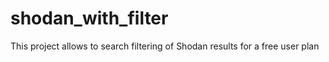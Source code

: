 # shodan_with_filter
This project allows to search filtering of Shodan results for a free user plan
